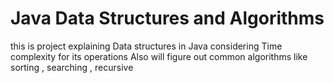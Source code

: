 # Java Data Structures and Algorithms

this is project explaining Data structures in Java considering Time complexity for its operations 
Also will figure out common algorithms like sorting , searching , recursive
